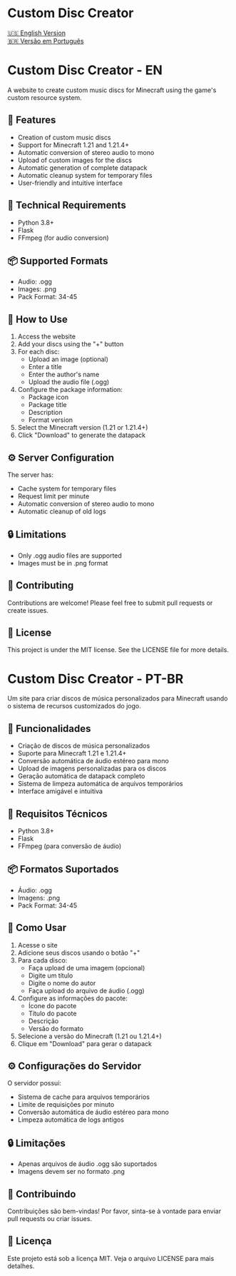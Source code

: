 <!---->

# Custom Disc Creator

[🇺🇸 English Version](#custom-disc-creator---en)  
[🇧🇷 Versão em Português](#custom-disc-creator---pt-br)

# Custom Disc Creator - EN

A website to create custom music discs for Minecraft using the game's custom resource system.

## 🎯 Features

- Creation of custom music discs
- Support for Minecraft 1.21 and 1.21.4+
- Automatic conversion of stereo audio to mono
- Upload of custom images for the discs
- Automatic generation of complete datapack
- Automatic cleanup system for temporary files
- User-friendly and intuitive interface

## 🔧 Technical Requirements

- Python 3.8+
- Flask
- FFmpeg (for audio conversion)

## 📦 Supported Formats

- Audio: .ogg
- Images: .png
- Pack Format: 34-45

## 🚀 How to Use

1. Access the website
2. Add your discs using the "+" button
3. For each disc:
   - Upload an image (optional)
   - Enter a title
   - Enter the author's name
   - Upload the audio file (.ogg)
4. Configure the package information:
   - Package icon
   - Package title
   - Description
   - Format version
5. Select the Minecraft version (1.21 or 1.21.4+)
6. Click "Download" to generate the datapack

## ⚙️ Server Configuration

The server has:

- Cache system for temporary files
- Request limit per minute
- Automatic conversion of stereo audio to mono
- Automatic cleanup of old logs

## 🔒 Limitations

- Only .ogg audio files are supported
- Images must be in .png format

## 🤝 Contributing

Contributions are welcome! Please feel free to submit pull requests or create issues.

## 📝 License

This project is under the MIT license. See the LICENSE file for more details.

# Custom Disc Creator - PT-BR

Um site para criar discos de música personalizados para Minecraft usando o sistema de recursos customizados do jogo.

## 🎯 Funcionalidades

- Criação de discos de música personalizados
- Suporte para Minecraft 1.21 e 1.21.4+
- Conversão automática de áudio estéreo para mono
- Upload de imagens personalizadas para os discos
- Geração automática de datapack completo
- Sistema de limpeza automática de arquivos temporários
- Interface amigável e intuitiva

## 🔧 Requisitos Técnicos

- Python 3.8+
- Flask
- FFmpeg (para conversão de áudio)

## 📦 Formatos Suportados

- Áudio: .ogg
- Imagens: .png
- Pack Format: 34-45

## 🚀 Como Usar

1. Acesse o site
2. Adicione seus discos usando o botão "+"
3. Para cada disco:
   - Faça upload de uma imagem (opcional)
   - Digite um título
   - Digite o nome do autor
   - Faça upload do arquivo de áudio (.ogg)
4. Configure as informações do pacote:
   - Ícone do pacote
   - Título do pacote
   - Descrição
   - Versão do formato
5. Selecione a versão do Minecraft (1.21 ou 1.21.4+)
6. Clique em "Download" para gerar o datapack

## ⚙️ Configurações do Servidor

O servidor possui:

- Sistema de cache para arquivos temporários
- Limite de requisições por minuto
- Conversão automática de áudio estéreo para mono
- Limpeza automática de logs antigos

## 🔒 Limitações

- Apenas arquivos de áudio .ogg são suportados
- Imagens devem ser no formato .png

## 🤝 Contribuindo

Contribuições são bem-vindas! Por favor, sinta-se à vontade para enviar pull requests ou criar issues.

## 📝 Licença

Este projeto está sob a licença MIT. Veja o arquivo LICENSE para mais detalhes.
